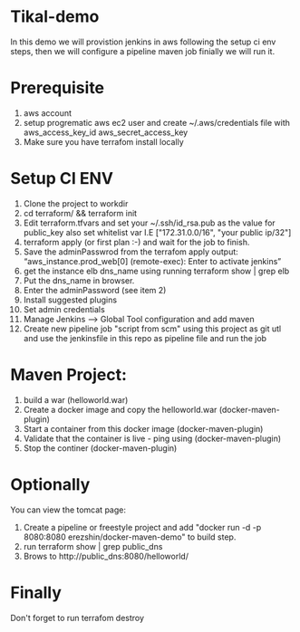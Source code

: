 # Tikal-demo
In this demo we will provistion jenkins in aws following the setup ci env steps, then we will configure a pipeline maven job finially we will run it.

# Prerequisite 
1. aws account 
2. setup progrematic aws ec2 user and create ~/.aws/credentials file with aws_access_key_id aws_secret_access_key
3. Make sure you have terrafom install locally

# Setup CI ENV
1. Clone the project to workdir
2. cd terraform/ && terraform init
3. Edit terraform.tfvars and set your ~/.ssh/id_rsa.pub as the value for public_key also set whitelist var I.E ["172.31.0.0/16", "your public ip/32"]
4. terraform apply (or first plan :-) and wait for the job to finish.
5. Save the adminPasswrod from the terrafom apply output:
   “aws_instance.prod_web[0] (remote-exec): Enter <SOME HASH> to activate jenkins”
6. get the instance elb dns_name using running terraform show | grep elb
7. Put the dns_name in browser.
8. Enter the adminPassword (see item 2)
9. Install suggested plugins
10. Set admin credentials 
11. Manage Jenkins —> Global Tool configuration and add maven
12. Create new pipeline job "script from scm" using this project as git utl and use the jenkinsfile in this repo as pipeline file and run the job
   

# Maven Project:

1. build a war (helloworld.war)
2. Create a docker image and copy the helloworld.war (docker-maven-plugin)
3. Start a container from this docker image (docker-maven-plugin)
4. Validate that the container is live - ping using (docker-maven-plugin)
5. Stop the continer (docker-maven-plugin)


# Optionally 

You can view the tomcat page:
1. Create a pipeline or freestyle project and add "docker run -d -p 8080:8080 erezshin/docker-maven-demo" to build step.
2. run terraform show | grep public_dns
3. Brows to http://public_dns:8080/helloworld/

# Finally
Don't forget to run terrafom destroy

